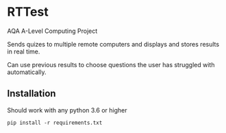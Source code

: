# RTTest
AQA A-Level Computing Project

Sends quizes to multiple remote computers and displays and stores results in real time.

Can use previous results to choose questions the user has struggled with automatically.

## Installation

Should work with any python 3.6 or higher
```
pip install -r requirements.txt
```
